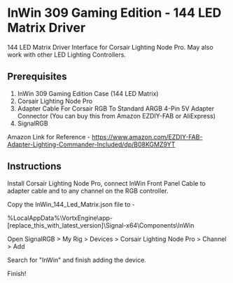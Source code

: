 # InWin 309 Gaming Edition - 144 LED Matrix Driver

144 LED Matrix Driver Interface for Corsair Lighting Node Pro.
May also work with other LED Lighting Controllers.

## Prerequisites

1. InWin 309 Gaming Edition Case (144 LED Matrix)
2. Corsair Lighting Node Pro
3. Adapter Cable For Corsair RGB To Standard ARGB 4-Pin 5V Adapter Connector (You can buy this from Amazon EZDIY-FAB or AliExpress)
4. SignalRGB

Amazon Link for Reference - https://www.amazon.com/EZDIY-FAB-Adapter-Lighting-Commander-Included/dp/B08KGMZ9YT

## Instructions

Install Corsair Lighting Node Pro, connect InWin Front Panel Cable to adapter cable and to any channel on the RGB controller.

Copy the InWin_144_Led_Matrix.json file to -

%LocalAppData%\VortxEngine\app-[replace_this_with_latest_version]\Signal-x64\Components\InWin

Open SignalRGB > My Rig > Devices > Corsair Lighting Node Pro > Channel > Add

Search for "InWin" and finish adding the device.

Finish!
